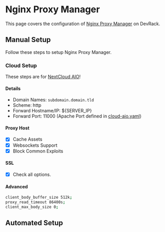 # Nginx Proxy Manager

This page covers the configuration of [Nginx Proxy Manager](https://github.com/adamzvolanek/DevRack/blob/main/docker-compose/core/npm.yaml) on DevRack.

## Manual Setup

Follow these steps to setup Nginx Proxy Manager.

### Cloud Setup

These steps are for [NextCloud AIO](./cloud-aio)!

#### Details

- Domain Names: `subdomain.domain.tld`
- Scheme: http
- Forward Hostname/IP: ${SERVER_IP}
- Forward Port: 11000 (Apache Port defined in [cloud-aio.yaml](https://github.com/adamzvolanek/DevRack/blob/main/docker-compose/cloud-aio/cloud-aio.yaml))

#### Proxy Host

- [X] Cache Assets
- [X] Websockets Support
- [X] Block Common Exploits

#### SSL

- [X] Check all options.

#### Advanced

```bash
client_body_buffer_size 512k;
proxy_read_timeout 86400s;
client_max_body_size 0;
```

## Automated Setup
